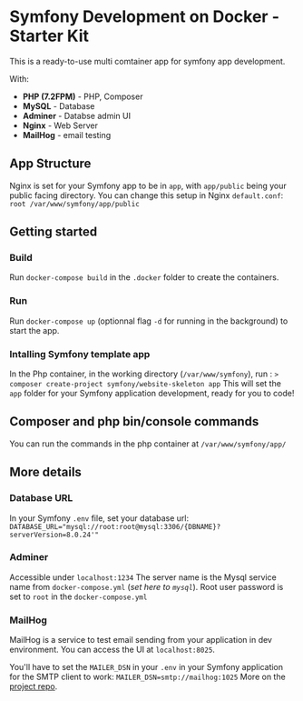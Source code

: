 # Symfony Development on Docker - Starter Kit

This is a ready-to-use multi comtainer app for symfony app development.

With:

- **PHP (7.2FPM)** - PHP, Composer
- **MySQL** - Database
- **Adminer** - Databse admin UI
- **Nginx** - Web Server
- **MailHog** - email testing

## App Structure

Nginx is set for your Symfony app to be in `app`, with `app/public` being your public facing directory.
You can change this setup in Nginx `default.conf`:
`root /var/www/symfony/app/public`

## Getting started

### Build

Run `docker-compose build` in the `.docker` folder to create the containers.

### Run

Run `docker-compose up` (optionnal flag `-d` for running in the background) to start the app.

### Intalling Symfony template app

In the Php container, in the working directory (`/var/www/symfony`), run :
`> composer create-project symfony/website-skeleton app`
This will set the `app` folder for your Symfony application development, ready for you to code!

## Composer and php bin/console commands

You can run the commands in the php container at `/var/www/symfony/app/`

## More details

### Database URL

In your Symfony `.env` file, set your database url:
`DATABASE_URL="mysql://root:root@mysql:3306/{DBNAME}?serverVersion=8.0.24'"`

### Adminer

Accessible under `localhost:1234`
The server name is the Mysql service name from `docker-compose.yml` (_set here to `mysql`_).
Root user password is set to `root` in the `docker-compose.yml`

### MailHog

MailHog is a service to test email sending from your application in dev environment.
You can access the UI at `localhost:8025`.

You'll have to set the `MAILER_DSN` in your `.env` in your Symfony application for the SMTP client to work:
`MAILER_DSN=smtp://mailhog:1025`
More on the [project repo](https://github.com/mailhog/MailHog).
